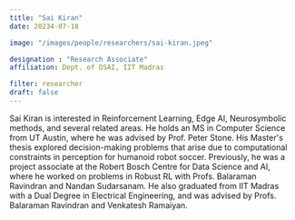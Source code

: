 ```yaml
---
title: "Sai Kiran"
date: 20234-07-18

image: "/images/people/researchers/sai-kiran.jpeg"

designation : "Research Associate"
affiliation: Dept. of DSAI, IIT Madras

filter: researcher
draft: false
---
```


Sai Kiran is interested in Reinforcement Learning, Edge AI, Neurosymbolic methods, and several related areas. He holds an MS in Computer Science from UT Austin, where he was advised by Prof. Peter Stone. His Master's thesis explored decision-making problems that arise due to computational constraints in perception for humanoid robot soccer. Previously, he was a project associate at the Robert Bosch Centre for Data Science and AI, where he worked on problems in Robust RL with Profs. Balaraman Ravindran and Nandan Sudarsanam. He also graduated from IIT Madras with a Dual Degree in Electrical Engineering, and was advised by Profs. Balaraman Ravindran and Venkatesh Ramaiyan.